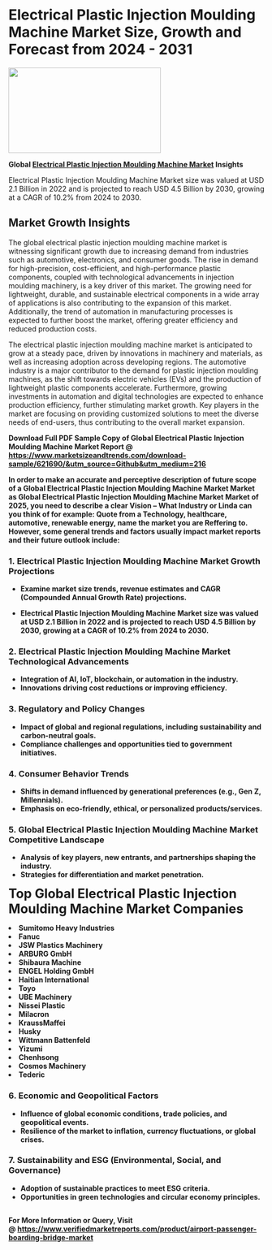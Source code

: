 <H1>Electrical Plastic Injection Moulding Machine Market Size, Growth and Forecast from 2024 - 2031</H1><img class="aligncenter size-medium wp-image-584254" src="https://thirdeyenews.in/wp-content/uploads/2024/09/Global-Market-Research-300x168.jpeg" alt="" width="300" height="168" /><p><strong>Global&nbsp;<a href="https://www.marketsizeandtrends.com/download-sample/621690/&amp;utm_source=Github&utm_medium=216">Electrical Plastic Injection Moulding Machine Market</a> Insights</strong></p><p>Electrical Plastic Injection Moulding Machine Market size was valued at USD 2.1 Billion in 2022 and is projected to reach USD 4.5 Billion by 2030, growing at a CAGR of 10.2% from 2024 to 2030.</p><p><h2>Market Growth Insights</h2> <p>The global electrical plastic injection moulding machine market is witnessing significant growth due to increasing demand from industries such as automotive, electronics, and consumer goods. The rise in demand for high-precision, cost-efficient, and high-performance plastic components, coupled with technological advancements in injection moulding machinery, is a key driver of this market. The growing need for lightweight, durable, and sustainable electrical components in a wide array of applications is also contributing to the expansion of this market. Additionally, the trend of automation in manufacturing processes is expected to further boost the market, offering greater efficiency and reduced production costs.</p> <p><strong></strong></p> <p>The electrical plastic injection moulding machine market is anticipated to grow at a steady pace, driven by innovations in machinery and materials, as well as increasing adoption across developing regions. The automotive industry is a major contributor to the demand for plastic injection moulding machines, as the shift towards electric vehicles (EVs) and the production of lightweight plastic components accelerate. Furthermore, growing investments in automation and digital technologies are expected to enhance production efficiency, further stimulating market growth. Key players in the market are focusing on providing customized solutions to meet the diverse needs of end-users, thus contributing to the overall market expansion.</p> <p><strong></p><p><span class=""><strong>Download Full PDF Sample Copy of Global Electrical Plastic Injection Moulding Machine Market Report</strong> @ <a href="https://www.marketsizeandtrends.com/download-sample/621690/&amp;utm_source=Github&utm_medium=216" target="_blank">https://www.marketsizeandtrends.com/download-sample/621690/&amp;utm_source=Github&utm_medium=216</a></span></p><p>In order to make an accurate and perceptive description of future scope of a Global&nbsp;Electrical Plastic Injection Moulding Machine Market Market as Global&nbsp;Electrical Plastic Injection Moulding Machine Market Market of 2025, you need to describe a clear Vision &ndash; What Industry or Linda can you think of for example: Quote from a Technology, healthcare, automotive, renewable energy, name the market you are Reffering to. However, some general trends and factors usually impact market reports and their future outlook include:</p><h3>1.&nbsp;<strong>Electrical Plastic Injection Moulding Machine Market Growth Projections</strong></h3><ul><li>Examine market size trends, revenue estimates and CAGR (Compounded Annual Growth Rate) projections.</li><li><p>Electrical Plastic Injection Moulding Machine Market size was valued at USD 2.1 Billion in 2022 and is projected to reach USD 4.5 Billion by 2030, growing at a CAGR of 10.2% from 2024 to 2030.</p></li></ul><h3>2.&nbsp;<strong>Electrical Plastic Injection Moulding Machine Market Technological Advancements</strong></h3><ul><li>Integration of AI, IoT, blockchain, or automation in the industry.</li><li>Innovations driving cost reductions or improving efficiency.</li></ul><h3>3.&nbsp;<strong>Regulatory and Policy Changes</strong></h3><ul><li>Impact of global and regional regulations, including sustainability and carbon-neutral goals.</li><li>Compliance challenges and opportunities tied to government initiatives.</li></ul><h3>4.&nbsp;<strong>Consumer Behavior Trends</strong></h3><ul><li>Shifts in demand influenced by generational preferences (e.g., Gen Z, Millennials).</li><li>Emphasis on eco-friendly, ethical, or personalized products/services.</li></ul><h3>5.&nbsp;<strong>Global Electrical Plastic Injection Moulding Machine Market Competitive Landscape</strong></h3><ul><li>Analysis of key players, new entrants, and partnerships shaping the industry.</li><li>Strategies for differentiation and market penetration.</li></ul><p data-pm-slice="1 1 []"><span style="color: inherit; font-family: inherit; font-size: 25px;">Top Global Electrical Plastic Injection Moulding Machine Market Companies</span></p><div class="" data-test-id=""><p><li>Sumitomo Heavy Industries</li><li> Fanuc</li><li> JSW Plastics Machinery</li><li> ARBURG GmbH</li><li> Shibaura Machine</li><li> ENGEL Holding GmbH</li><li> Haitian International</li><li> Toyo</li><li> UBE Machinery</li><li> Nissei Plastic</li><li> Milacron</li><li> KraussMaffei</li><li> Husky</li><li> Wittmann Battenfeld</li><li> Yizumi</li><li> Chenhsong</li><li> Cosmos Machinery</li><li> Tederic</li></p></div><h3>6.&nbsp;<strong>Economic and Geopolitical Factors</strong></h3><ul><li>Influence of global economic conditions, trade policies, and geopolitical events.</li><li>Resilience of the market to inflation, currency fluctuations, or global crises.</li></ul><h3>7.&nbsp;<strong>Sustainability and ESG (Environmental, Social, and Governance)</strong></h3><ul><li>Adoption of sustainable practices to meet ESG criteria.</li><li>Opportunities in green technologies and circular economy principles.</li></ul><h2><strong style="font-size: 14px;">For More Information or Query, Visit @&nbsp;</strong><a style="background-color: #ffffff; font-size: 14px;" href="https://www.marketsizeandtrends.com/report/electrical-plastic-injection-moulding-machine-market/" target="_blank">https://www.verifiedmarketreports.com/product/airport-passenger-boarding-bridge-market</a></h2>
